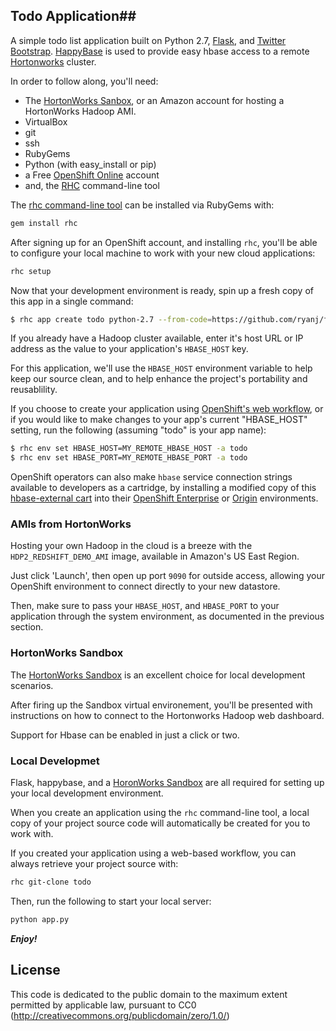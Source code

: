 ## Todo Application##

A simple todo list application built on Python 2.7, [Flask](http://flask.pocoo.org/), and [Twitter Bootstrap](http://getbootstrap.com/).  [HappyBase](http://happybase.readthedocs.org/en/latest/index.html) is used to provide easy hbase access to a remote [Hortonworks](http://hortonworks.com/) cluster.

In order to follow along, you'll need:
* The [HortonWorks Sanbox](http://hortonworks.com/products/hortonworks-sandbox/), or an Amazon account for hosting a HortonWorks Hadoop AMI.
* VirtualBox
* git
* ssh
* RubyGems
* Python (with easy_install or pip)
* a Free [OpenShift Online](http://openshift.com/) account
* and, the [RHC](https://www.openshift.com/get-started#cli) command-line tool

The [rhc command-line tool](https://www.openshift.com/get-started#cli) can be installed via RubyGems with:

```bash
gem install rhc
```

After signing up for an OpenShift account, and installing `rhc`, you'll be able to configure your local machine to work with your new cloud applications:

```bash
rhc setup
```

Now that your development environment is ready, spin up a fresh copy of this app in a single command:
```bash
$ rhc app create todo python-2.7 --from-code=https://github.com/ryanj/flask-hbase-todos HBASE_HOST=MY_REMOTE_HBASE_HOST HBASE_PORT=9090
```

If you already have a Hadoop cluster available, enter it's host URL or IP address as the value to your application's `HBASE_HOST` key.

For this application, we'll use the `HBASE_HOST` environment variable to help keep our source clean, and to help enhance the project's portability and reusablility.

If you choose to create your application using [OpenShift's web workflow](https://www.openshift.com/blogs/launching-applications-with-openshifts-web-based-workflow), or if you would like to make changes to your app's current "HBASE_HOST" setting, run the following (assuming "todo" is your app name):
```bash
$ rhc env set HBASE_HOST=MY_REMOTE_HBASE_HOST -a todo
$ rhc env set HBASE_PORT=MY_REMOTE_HBASE_PORT -a todo
```

OpenShift operators can also make `hbase` service connection strings available to developers as a cartridge, by installing a modified copy of this [hbase-external cart](https://github.com/ryanj/openshift-cartridge-hbase-external) into their [OpenShift Enterprise](https://www.openshift.com/products/enterprise) or [Origin](https://www.openshift.com/products/origin) environments.

### AMIs from HortonWorks
Hosting your own Hadoop in the cloud is a breeze with the `HDP2_REDSHIFT_DEMO_AMI` image, available in Amazon's US East Region.

Just click 'Launch', then open up port `9090` for outside access, allowing your OpenShift environment to connect directly to your new datastore.

Then, make sure to pass your `HBASE_HOST`, and `HBASE_PORT` to your application through the system environment, as documented in the previous section.

### HortonWorks Sandbox
The [HortonWorks Sandbox](http://hortonworks.com/products/hortonworks-sandbox/) is an excellent choice for local development scenarios.

After firing up the Sandbox virtual environement, you'll be presented with instructions on how to connect to the Hortonworks Hadoop web dashboard.

Support for Hbase can be enabled in just a click or two.

### Local Developmet

Flask, happybase, and a [HoronWorks Sandbox](http://hortonworks.com/products/hortonworks-sandbox/) are all required for setting up your local development environment.

When you create an application using the `rhc` command-line tool, a local copy of your project source code will automatically be created for you to work with.

If you created your application using a web-based workflow, you can always retrieve your project source with:

```bash
rhc git-clone todo
```

Then, run the following to start your local server:
```bash
python app.py
```

***Enjoy!***

## License
This code is dedicated to the public domain to the maximum extent permitted by applicable law, pursuant to CC0 (http://creativecommons.org/publicdomain/zero/1.0/)
